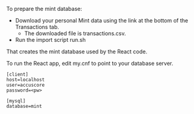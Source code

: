 To prepare the mint database:

 * Download your personal Mint data using the link at the bottom of the Transactions tab.
     * The downloaded file is transactions.csv.
 * Run the import script run.sh

That creates the mint database used by the React code.

To run the React app, edit my.cnf to point to your database server.

    [client]
    host=localhost
    user=accuscore
    password=<pw>

    [mysql]
    database=mint

